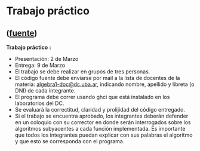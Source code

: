# Trabajo práctico
([fuente](https://campus.exactas.uba.ar/course/view.php?id=1095&section=2))
---
**Trabajo práctico** **:**

  * Presentación: 2 de Marzo 
  * Entrega: 9 de Marzo 
  * El trabajo se debe realizar en grupos de tres personas. 
  * El código fuente debe enviarse por mail a la lista de docentes de la materia: algebra1-doc@dc.uba.ar, indicando nombre, apellido y libreta (o DNI) de cada integrante. 
  * El programa debe correr usando ghci que está instalado en los laboratorios del DC. 
  * Se evaluará la correctitud, claridad y prolijidad del código entregado. 
  * Si el trabajo se encuentra aprobado, los integrantes deberán defender en un coloquio con su corrector en donde serán interrogados sobre los algoritmos subyacentes a cada función implementada. Es importante que todos los integrantes puedan explicar con sus palabras el algoritmo y que esto se corresponda con el programa. 

